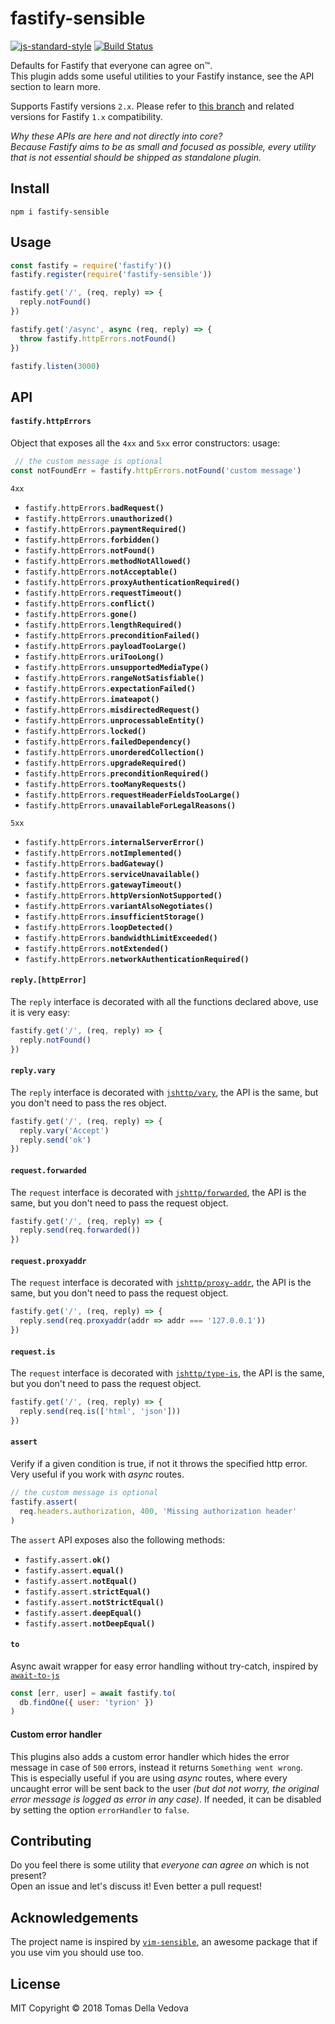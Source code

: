 # fastify-sensible

[![js-standard-style](https://img.shields.io/badge/code%20style-standard-brightgreen.svg?style=flat)](http://standardjs.com/)  [![Build Status](https://travis-ci.org/fastify/fastify-sensible.svg?branch=master)](https://travis-ci.org/fastify/fastify-sensible)

Defaults for Fastify that everyone can agree on™.<br>
This plugin adds some useful utilities to your Fastify instance, see the API section to learn more.

Supports Fastify versions `2.x`. Please refer to [this branch](https://github.com/fastify/fastify-sensible/tree/1.x) and related versions for Fastify `1.x` compatibility.

*Why these APIs are here and not directly into core?<br>
Because Fastify aims to be as small and focused as possible, every utility that is not essential should be shipped as standalone plugin.*

## Install
```
npm i fastify-sensible
```

## Usage
```js
const fastify = require('fastify')()
fastify.register(require('fastify-sensible'))

fastify.get('/', (req, reply) => {
  reply.notFound()
})

fastify.get('/async', async (req, reply) => {
  throw fastify.httpErrors.notFound()
})

fastify.listen(3000)
```
## API
#### `fastify.httpErrors`
Object that exposes all the `4xx` and `5xx` error constructors:
usage:
```js
 // the custom message is optional
const notFoundErr = fastify.httpErrors.notFound('custom message')
```
`4xx`
- <code>fastify.httpErrors.<b>badRequest()</b></code>
- <code>fastify.httpErrors.<b>unauthorized()</b></code>
- <code>fastify.httpErrors.<b>paymentRequired()</b></code>
- <code>fastify.httpErrors.<b>forbidden()</b></code>
- <code>fastify.httpErrors.<b>notFound()</b></code>
- <code>fastify.httpErrors.<b>methodNotAllowed()</b></code>
- <code>fastify.httpErrors.<b>notAcceptable()</b></code>
- <code>fastify.httpErrors.<b>proxyAuthenticationRequired()</b></code>
- <code>fastify.httpErrors.<b>requestTimeout()</b></code>
- <code>fastify.httpErrors.<b>conflict()</b></code>
- <code>fastify.httpErrors.<b>gone()</b></code>
- <code>fastify.httpErrors.<b>lengthRequired()</b></code>
- <code>fastify.httpErrors.<b>preconditionFailed()</b></code>
- <code>fastify.httpErrors.<b>payloadTooLarge()</b></code>
- <code>fastify.httpErrors.<b>uriTooLong()</b></code>
- <code>fastify.httpErrors.<b>unsupportedMediaType()</b></code>
- <code>fastify.httpErrors.<b>rangeNotSatisfiable()</b></code>
- <code>fastify.httpErrors.<b>expectationFailed()</b></code>
- <code>fastify.httpErrors.<b>imateapot()</b></code>
- <code>fastify.httpErrors.<b>misdirectedRequest()</b></code>
- <code>fastify.httpErrors.<b>unprocessableEntity()</b></code>
- <code>fastify.httpErrors.<b>locked()</b></code>
- <code>fastify.httpErrors.<b>failedDependency()</b></code>
- <code>fastify.httpErrors.<b>unorderedCollection()</b></code>
- <code>fastify.httpErrors.<b>upgradeRequired()</b></code>
- <code>fastify.httpErrors.<b>preconditionRequired()</b></code>
- <code>fastify.httpErrors.<b>tooManyRequests()</b></code>
- <code>fastify.httpErrors.<b>requestHeaderFieldsTooLarge()</b></code>
- <code>fastify.httpErrors.<b>unavailableForLegalReasons()</b></code>

`5xx`
- <code>fastify.httpErrors.<b>internalServerError()</b></code>
- <code>fastify.httpErrors.<b>notImplemented()</b></code>
- <code>fastify.httpErrors.<b>badGateway()</b></code>
- <code>fastify.httpErrors.<b>serviceUnavailable()</b></code>
- <code>fastify.httpErrors.<b>gatewayTimeout()</b></code>
- <code>fastify.httpErrors.<b>httpVersionNotSupported()</b></code>
- <code>fastify.httpErrors.<b>variantAlsoNegotiates()</b></code>
- <code>fastify.httpErrors.<b>insufficientStorage()</b></code>
- <code>fastify.httpErrors.<b>loopDetected()</b></code>
- <code>fastify.httpErrors.<b>bandwidthLimitExceeded()</b></code>
- <code>fastify.httpErrors.<b>notExtended()</b></code>
- <code>fastify.httpErrors.<b>networkAuthenticationRequired()</b></code>

#### `reply.[httpError]`
The `reply` interface is decorated with all the functions declared above, use it is very easy:
```js
fastify.get('/', (req, reply) => {
  reply.notFound()
})
```

#### `reply.vary`
The `reply` interface is decorated with [`jshttp/vary`](https://github.com/jshttp/vary), the API is the same, but you don't need to pass the res object.
```js
fastify.get('/', (req, reply) => {
  reply.vary('Accept')
  reply.send('ok')
})
```

#### `request.forwarded`
The `request` interface is decorated with [`jshttp/forwarded`](https://github.com/jshttp/forwarded), the API is the same, but you don't need to pass the request object.
```js
fastify.get('/', (req, reply) => {
  reply.send(req.forwarded())
})
```

#### `request.proxyaddr`
The `request` interface is decorated with [`jshttp/proxy-addr`](https://github.com/jshttp/proxy-addr), the API is the same, but you don't need to pass the request object.
```js
fastify.get('/', (req, reply) => {
  reply.send(req.proxyaddr(addr => addr === '127.0.0.1'))
})
```

#### `request.is`
The `request` interface is decorated with [`jshttp/type-is`](https://github.com/jshttp/type-is), the API is the same, but you don't need to pass the request object.
```js
fastify.get('/', (req, reply) => {
  reply.send(req.is(['html', 'json']))
})
```

#### `assert`
Verify if a given condition is true, if not it throws the specified http error.<br> Very useful if you work with *async* routes.
```js
// the custom message is optional
fastify.assert(
  req.headers.authorization, 400, 'Missing authorization header'
)
```
The `assert` API exposes also the following methods:
- <code>fastify.assert.<b>ok()</b></code>
- <code>fastify.assert.<b>equal()</b></code>
- <code>fastify.assert.<b>notEqual()</b></code>
- <code>fastify.assert.<b>strictEqual()</b></code>
- <code>fastify.assert.<b>notStrictEqual()</b></code>
- <code>fastify.assert.<b>deepEqual()</b></code>
- <code>fastify.assert.<b>notDeepEqual()</b></code>

#### `to`
Async await wrapper for easy error handling without try-catch, inspired by [`await-to-js`](https://github.com/scopsy/await-to-js)

```js
const [err, user] = await fastify.to(
  db.findOne({ user: 'tyrion' })
)
```

#### Custom error handler
This plugins also adds a custom error handler which hides the error message in case of `500` errors, instead it returns `Something went wrong`.<br>
This is especially useful if you are using *async* routes, where every uncaught error will be sent back to the user *(but dot not worry, the original error message is logged as error in any case)*.
If needed, it can be disabled by setting the option `errorHandler` to `false`.

## Contributing
Do you feel there is some utility that *everyone can agree on* which is not present?<br>
Open an issue and let's discuss it! Even better a pull request!

## Acknowledgements

The project name is inspired by [`vim-sensible`](https://github.com/tpope/vim-sensible), an awesome package that if you use vim you should use too.

## License

MIT
Copyright © 2018 Tomas Della Vedova
